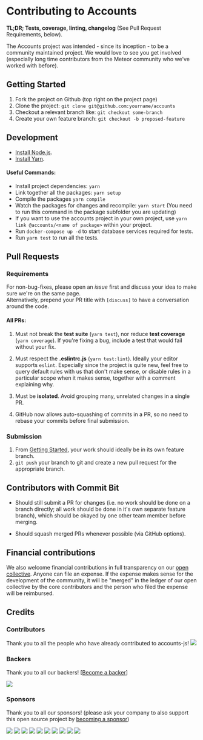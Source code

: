 # Contributing to Accounts

**TL;DR; Tests, coverage, linting, changelog** (See Pull Request Requirements, below).

The Accounts project was intended - since its inception - to be a community maintained project. We would love to see you get involved (especially long time contributors from the Meteor community who we've worked with before).

## Getting Started

1.  Fork the project on Github (top right on the project page)
2.  Clone the project: `git clone git@github.com:yourname/accounts`
3.  Checkout a relevant branch like: `git checkout some-branch`
4.  Create your own feature branch: `git checkout -b proposed-feature`

## Development

- [Install Node.js](https://nodejs.org/en/download/).
- [Install Yarn](https://yarnpkg.com/en/docs/install#mac-stable).

#### Useful Commands:

- Install project dependencies: `yarn`
- Link together all the packages: `yarn setup`
- Compile the packages `yarn compile`
- Watch the packages for changes and recompile: `yarn start` (You need to run this command in the package subfolder you are updating)
- If you want to use the accounts project in your own project, use `yarn link @accounts/<name of package>` within your project.
- Run `docker-compose up -d` to start database services required for tests.
- Run `yarn test` to run all the tests.

## Pull Requests

### Requirements

For non-bug-fixes, please open an _issue_ first and discuss your idea to make sure we're on the same page.  
Alternatively, prepend your PR title with `[discuss]` to have a conversation around the code.

#### All PRs:

1.  Must not break the **test suite** (`yarn test`), nor reduce **test coverage** (`yarn coverage`). If you're fixing a bug, include a test that would fail without your fix.

2.  Must respect the **.eslintrc.js** (`yarn test:lint`). Ideally your editor supports `eslint`. Especially since the project is quite new, feel free to query default rules with us that don't make sense, or disable rules in a particular scope when it makes sense, together with a comment explaining why.

3.  Must be **isolated**. Avoid grouping many, unrelated changes in a single PR.

4.  GitHub now allows auto-squashing of commits in a PR, so no need to rebase your commits before final submission.

### Submission

1.  From [Getting Started](#getting-started), your work should ideally be in its own feature branch.
1.  `git push` your branch to git and create a new pull request for the appropriate branch.

## Contributors with Commit Bit

- Should still submit a PR for changes (i.e. no work should be done on a branch directly; all work should be done in it's own separate feature branch), which should be okayed by one other team member before merging.

- Should squash merged PRs whenever possible (via GitHub options).

## Financial contributions

We also welcome financial contributions in full transparency on our [open collective](https://opencollective.com/accounts-js).
Anyone can file an expense. If the expense makes sense for the development of the community, it will be "merged" in the ledger of our open collective by the core contributors and the person who filed the expense will be reimbursed.

## Credits

### Contributors

Thank you to all the people who have already contributed to accounts-js!
<a href="graphs/contributors"><img src="https://opencollective.com/accounts-js/contributors.svg?width=890" /></a>

### Backers

Thank you to all our backers! [[Become a backer](https://opencollective.com/accounts-js#backer)]

<a href="https://opencollective.com/accounts-js#backers" target="_blank"><img src="https://opencollective.com/accounts-js/backers.svg?width=890" /></a>

### Sponsors

Thank you to all our sponsors! (please ask your company to also support this open source project by [becoming a sponsor](https://opencollective.com/accounts-js#sponsor))

<a href="https://opencollective.com/accounts-js/sponsor/0/website" target="_blank"><img src="https://opencollective.com/accounts-js/sponsor/0/avatar.svg" /></a>
<a href="https://opencollective.com/accounts-js/sponsor/1/website" target="_blank"><img src="https://opencollective.com/accounts-js/sponsor/1/avatar.svg" /></a>
<a href="https://opencollective.com/accounts-js/sponsor/2/website" target="_blank"><img src="https://opencollective.com/accounts-js/sponsor/2/avatar.svg" /></a>
<a href="https://opencollective.com/accounts-js/sponsor/3/website" target="_blank"><img src="https://opencollective.com/accounts-js/sponsor/3/avatar.svg" /></a>
<a href="https://opencollective.com/accounts-js/sponsor/4/website" target="_blank"><img src="https://opencollective.com/accounts-js/sponsor/4/avatar.svg" /></a>
<a href="https://opencollective.com/accounts-js/sponsor/5/website" target="_blank"><img src="https://opencollective.com/accounts-js/sponsor/5/avatar.svg" /></a>
<a href="https://opencollective.com/accounts-js/sponsor/6/website" target="_blank"><img src="https://opencollective.com/accounts-js/sponsor/6/avatar.svg" /></a>
<a href="https://opencollective.com/accounts-js/sponsor/7/website" target="_blank"><img src="https://opencollective.com/accounts-js/sponsor/7/avatar.svg" /></a>
<a href="https://opencollective.com/accounts-js/sponsor/8/website" target="_blank"><img src="https://opencollective.com/accounts-js/sponsor/8/avatar.svg" /></a>
<a href="https://opencollective.com/accounts-js/sponsor/9/website" target="_blank"><img src="https://opencollective.com/accounts-js/sponsor/9/avatar.svg" /></a>
